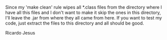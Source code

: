Since my 'make clean' rule wipes all *.class files from the directory where I have all this files and I don't want to make it skip the ones in this directory, I'll leave the .jar from where they all came from here. If you want to test my code, just extract the files to this directory and all should be good.

Ricardo Jesus
